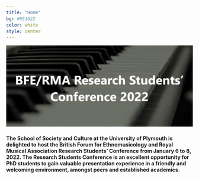 ```yaml
---
title: "Home"
bg: #051622
color: white
style: center
---
```

![conference-logo](img/BFE-RMA-conference-logo.jpg)
#### The School of Society and Culture at the University of Plymouth is delighted to host the British Forum for Ethnomusicology and Royal Musical Association Research Students’ Conference from January 6 to 8, 2022. The Research Students Conference is an excellent opportunity for PhD students to gain valuable presentation experience in a friendly and welcoming environment, amongst peers and established academics.

